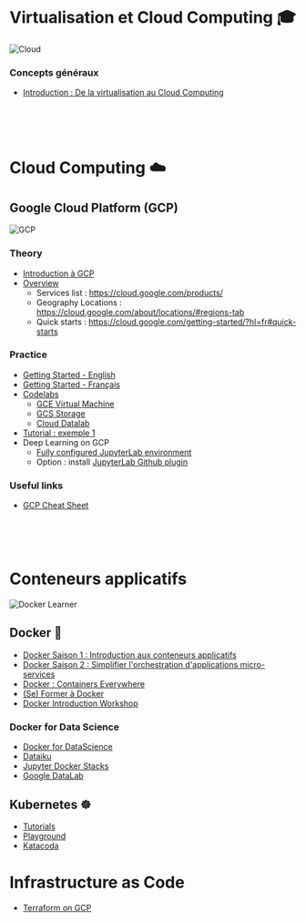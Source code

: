 # Virtualisation et Cloud Computing :mortar_board:

![Cloud](https://pbs.twimg.com/media/BxB3k23IIAAEwOk.png)

### Concepts généraux
- [Introduction : De la virtualisation au Cloud Computing](https://yogeek.github.io/enseignement/Introduction_Virtualisation_CloudComputing/)  

<br />
<br />
<br />

# Cloud Computing :cloud:

## Google Cloud Platform (GCP)

![GCP](https://www.cloudhealthtech.com/sites/default/files/logo-gcp_350px.png)

### Theory
- [Introduction à GCP](Introduction_GoogleCloudPlatform/GCP_Introduction_ISAE_2018.pdf?raw=true)
- [Overview](https://cloud.google.com/docs/overview/)
  - Services list : https://cloud.google.com/products/
  - Geography Locations : https://cloud.google.com/about/locations/#regions-tab
  - Quick starts : https://cloud.google.com/getting-started/?hl=fr#quick-starts

### Practice

- [Getting Started - English](https://cloud.google.com/getting-started/) 
- [Getting Started - Français](https://cloud.google.com/getting-started/?hl=fr)
- [Codelabs](https://codelabs.developers.google.com/)
  - [GCE Virtual Machine](https://codelabs.developers.google.com/codelabs/cloud-create-a-vm)
  - [GCS Storage](https://codelabs.developers.google.com/codelabs/es003l-storage)
  - [Cloud Datalab](https://codelabs.developers.google.com/codelabs/cpb100-datalab)
- [Tutorial : exemple 1](http://cs231n.github.io/gce-tutorial/)
- Deep Learning on GCP
  - [Fully configured JupyterLab environment](https://cloud.google.com/deep-learning-vm/docs/)
  - Option : install [JupyterLab Github plugin](https://github.com/jupyterlab/jupyterlab-git)

### Useful links
- [GCP Cheat Sheet](https://drive.google.com/open?id=1OkFbizpnc_iyzcApqRrqsNtUVazKJDtCyH5vw3352xM)

<br />
<br />
<br />

# Conteneurs applicatifs 

![Docker Learner](img/docker-learner.png?raw=true)

## Docker :whale:

- [Docker Saison 1 : Introduction aux conteneurs applicatifs](https://slides.com/guillaumedupin/docker-2-2)
- [Docker Saison 2 : Simplifier l'orchestration d'applications micro-services](https://slides.com/guillaumedupin/docker-2-2-3)
- [Docker : Containers Everywhere](https://slides.com/guillaumedupin/docker-2-2-4)
- [(Se) Former à Docker](https://slides.com/guillaumedupin/docker-2-2-4-7)
- [Docker Introduction Workshop](https://slides.com/guillaumedupin/docker-2-2-7)

### Docker for Data Science
- [Docker for DataScience](https://github.com/docker-for-data-science/docker-for-data-science-tutorial)
- [Dataiku](https://hub.docker.com/r/dataiku/dss/)
- [Jupyter Docker Stacks](https://jupyter-docker-stacks.readthedocs.io/en/latest/index.html)
- [Google DataLab](https://github.com/googledatalab/datalab/wiki/Getting-Started)

## Kubernetes :wheel_of_dharma:

- [Tutorials](https://kubernetes.io/docs/tutorials/)
- [Playground](https://labs.play-with-k8s.com/)
- [Katacoda](https://www.katacoda.com/courses/kubernetes)

# Infrastructure as Code

- [Terraform on GCP](https://console.cloud.google.com/cloudshell/open?cloudshell_git_repo=https://github.com/terraform-google-modules/docs-examples.git&cloudshell_git_branch=oics-blog&cloudshell_working_dir=oics-blog&cloudshell_image=gcr.io/graphite-cloud-shell-images/terraform:latest&open_in_editor=main.tf&cloudshell_print=./motd&cloudshell_tutorial=./tutorial.md)
